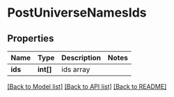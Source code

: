 # PostUniverseNamesIds

## Properties
Name | Type | Description | Notes
------------ | ------------- | ------------- | -------------
**ids** | **int[]** | ids array | 

[[Back to Model list]](../README.md#documentation-for-models) [[Back to API list]](../README.md#documentation-for-api-endpoints) [[Back to README]](../README.md)


